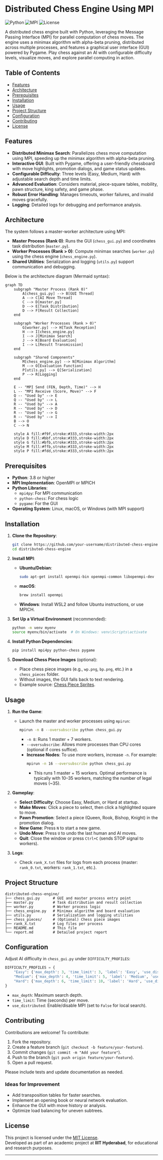 

# Distributed Chess Engine Using MPI

![Python](https://img.shields.io/badge/Python-3.8%2B-blue)
![MPI](https://img.shields.io/badge/MPI-mpi4py-green)
![License](https://img.shields.io/badge/License-MIT-yellow)

A distributed chess engine built with Python, leveraging the Message Passing Interface (MPI) for parallel computation of chess moves. The engine uses a minimax algorithm with alpha-beta pruning, distributed across multiple processes, and features a graphical user interface (GUI) powered by Pygame. Play chess against an AI with configurable difficulty levels, visualize moves, and explore parallel computing in action.

## Table of Contents
- [Features](#features)
- [Architecture](#architecture)
- [Prerequisites](#prerequisites)
- [Installation](#installation)
- [Usage](#usage)
- [Project Structure](#project-structure)
- [Configuration](#configuration)
- [Contributing](#contributing)
- [License](#license)

## Features
- **Distributed Minimax Search**: Parallelizes chess move computation using MPI, speeding up the minimax algorithm with alpha-beta pruning.
- **Interactive GUI**: Built with Pygame, offering a user-friendly chessboard with move highlights, promotion dialogs, and game status updates.
- **Configurable Difficulty**: Three levels (Easy, Medium, Hard) with adjustable search depth and time limits.
- **Advanced Evaluation**: Considers material, piece-square tables, mobility, pawn structure, king safety, and game phase.
- **Robust Error Handling**: Manages timeouts, worker failures, and invalid moves gracefully.
- **Logging**: Detailed logs for debugging and performance analysis.

## Architecture

The system follows a master-worker architecture using MPI:
- **Master Process (Rank 0)**: Runs the GUI (`chess_gui.py`) and coordinates task distribution (`master.py`).
- **Worker Processes (Rank > 0)**: Compute minimax searches (`worker.py`) using the chess engine (`chess_engine.py`).
- **Shared Utilities**: Serialization and logging (`utils.py`) support communication and debugging.

Below is the architecture diagram (Mermaid syntax):

```mermaid
graph TD
    subgraph "Master Process (Rank 0)"
        A[chess_gui.py] --> B[GUI Thread]
        A --> C[AI Move Thread]
        C --> D[master.py]
        D --> E[Task Distribution]
        D --> F[Result Collection]
    end
    
    subgraph "Worker Processes (Rank > 0)"
        G[worker.py] --> H[Task Reception]
        H --> I[chess_engine.py]
        I --> J[Minimax Search]
        J --> K[Board Evaluation]
        I --> L[Result Transmission]
    end
    
    subgraph "Shared Components"
        M[chess_engine.py] --> N[Minimax Algorithm]
        M --> O[Evaluation Function]
        P[utils.py] --> Q[Serialization]
        P --> R[Logging]
    end
    
    E -- "MPI Send (FEN, Depth, Time)" --> H
    L -- "MPI Receive (Score, Move)" --> F
    Q -- "Used by" --> E
    Q -- "Used by" --> L
    R -- "Used by" --> A
    R -- "Used by" --> D
    R -- "Used by" --> G
    R -- "Used by" --> I
    B --> O
    C --> N
    
    style A fill:#f9f,stroke:#333,stroke-width:2px
    style D fill:#bbf,stroke:#333,stroke-width:2px
    style G fill:#bfb,stroke:#333,stroke-width:2px
    style M fill:#ffb,stroke:#333,stroke-width:2px
    style P fill:#fdd,stroke:#333,stroke-width:2px
```

## Prerequisites
- **Python**: 3.8 or higher
- **MPI Implementation**: OpenMPI or MPICH
- **Python Libraries**:
  - `mpi4py`: For MPI communication
  - `python-chess`: For chess logic
  - `pygame`: For the GUI
- **Operating System**: Linux, macOS, or Windows (with MPI support)

## Installation

1. **Clone the Repository**:
   ```bash
   git clone https://github.com/your-username/distributed-chess-engine.git
   cd distributed-chess-engine
   ```

2. **Install MPI**:
   - **Ubuntu/Debian**:
     ```bash
     sudo apt-get install openmpi-bin openmpi-common libopenmpi-dev
     ```
   - **macOS**:
     ```bash
     brew install openmpi
     ```
   - **Windows**: Install WSL2 and follow Ubuntu instructions, or use MPICH.

3. **Set Up a Virtual Environment** (recommended):
   ```bash
   python -m venv myenv
   source myenv/bin/activate  # On Windows: venv\Scripts\activate
   ```

4. **Install Python Dependencies**:
   ```bash
   pip install mpi4py python-chess pygame
   ```

5. **Download Chess Piece Images** (optional):
   - Place chess piece images (e.g., `wp.png`, `bp.png`, etc.) in a `chess_pieces` folder.
   - Without images, the GUI falls back to text rendering.
   - Example source: [Chess Piece Sprites](https://commons.wikimedia.org/wiki/Category:PNG_chess_pieces).

## Usage

1. **Run the Game**:
   - Launch the master and worker processes using `mpirun`:
     ```bash
     mpirun -n 8 --oversubscribe python chess_gui.py
     ```
     - `-n 8`: Runs 1 master + 7 workers.
     - `--oversubscribe`: Allows more processes than CPU cores (optional if cores suffice).
     - **Increase Nodes**: To use more workers, increase `-n`. For example:
       ```bash
       mpirun -n 16 --oversubscribe python chess_gui.py
       ```
       - This runs 1 master + 15 workers. Optimal performance is typically with 10–35 workers, matching the number of legal moves (~35).

2. **Gameplay**:
   - **Select Difficulty**: Choose Easy, Medium, or Hard at startup.
   - **Make Moves**: Click a piece to select, then click a highlighted square to move.
   - **Pawn Promotion**: Select a piece (Queen, Rook, Bishop, Knight) in the promotion dialog.
   - **New Game**: Press `N` to start a new game.
   - **Undo Move**: Press `U` to undo the last human and AI moves.
   - **Quit**: Close the window or press `Ctrl+C` (sends STOP signal to workers).

3. **Logs**:
   - Check `rank_X.txt` files for logs from each process (master: `rank_0.txt`, workers: `rank_1.txt`, etc.).

## Project Structure

```
distributed-chess-engine/
├── chess_gui.py      # GUI and master process entry point
├── master.py         # Task distribution and result collection
├── worker.py         # Worker process logic
├── chess_engine.py   # Minimax algorithm and board evaluation
├── utils.py          # Serialization and logging utilities
├── chess_pieces/     # (Optional) Chess piece images
├── rank_X.txt        # Log files per process
├── README.md         # This file
└── report.md         # Detailed project report
```

## Configuration

Adjust AI difficulty in `chess_gui.py` under `DIFFICULTY_PROFILES`:

```python
DIFFICULTY_PROFILES = {
    "Easy": {'max_depth': 3, 'time_limit': 3, 'label': 'Easy', 'use_distributed': True},
    "Medium": {'max_depth': 4, 'time_limit': 5, 'label': 'Medium', 'use_distributed': True},
    "Hard": {'max_depth': 6, 'time_limit': 10, 'label': 'Hard', 'use_distributed': True}
}
```

- `max_depth`: Maximum search depth.
- `time_limit`: Time (seconds) per move.
- `use_distributed`: Enable/disable MPI (set to `False` for local search).

## Contributing

Contributions are welcome! To contribute:

1. Fork the repository.
2. Create a feature branch (`git checkout -b feature/your-feature`).
3. Commit changes (`git commit -m "Add your feature"`).
4. Push to the branch (`git push origin feature/your-feature`).
5. Open a pull request.

Please include tests and update documentation as needed.

### Ideas for Improvement
- Add transposition tables for faster searches.
- Implement an opening book or neural network evaluation.
- Enhance the GUI with move history or analysis.
- Optimize load balancing for uneven subtrees.

## License

This project is licensed under the [MIT License](LICENSE).  
Developed as part of an academic project at **IIIT Hyderabad**, for educational and research purposes.

---

